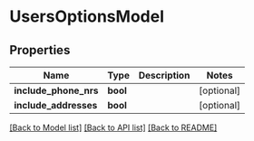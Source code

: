 # UsersOptionsModel

## Properties
Name | Type | Description | Notes
------------ | ------------- | ------------- | -------------
**include_phone_nrs** | **bool** |  | [optional] 
**include_addresses** | **bool** |  | [optional] 

[[Back to Model list]](../README.md#documentation-for-models) [[Back to API list]](../README.md#documentation-for-api-endpoints) [[Back to README]](../README.md)


